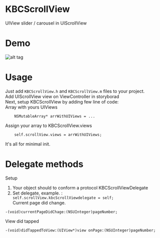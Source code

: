 # KBCScrollView
UIView slider / carousel in UIScrollView
# Demo
![alt tag](https://raw.githubusercontent.com/kostyabl/KBCScrollView/master/KBCScrollView480.gif)
# Usage
Just add <code>KBCScrollView.h</code> and <code>KBCScrollView.m</code> files to your project.<br>
Add UIScrollView view on ViewController in storyborad<Br>
Next, setup KBCScrollView by adding few line of code:<br>
Array with yours UIViews
```objc
    NSMutableArray* arrWithUIViews = ...
```  
Assign your array to KBCScrollView.views
```objc
    self.scrollView.views = arrWithUIViews;
```  
It's all for minimal init.
# Delegate methods
Setup<br>
1. Your object should to conform a protocol KBCScrollViewDelegate <br>
2. Set delegate, example. : <code> self.scrollView.kbcScrollViewdelegate = self; </code><br>
Current page did change.<br>
```objc
-(void)currentPageDidChage:(NSUInteger)pageNumber;
```  
View did tapped
```objc
-(void)didTappedToView:(UIView*)view onPage:(NSUInteger)pageNumber;
```  



